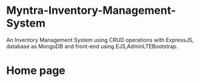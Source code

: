 # Myntra-Inventory-Management-System
   An Inventory Management System using CRUD operations with ExpressJS, database as MongoDB and front-end using EJS,AdminLTEBootstrap.

# Home page

